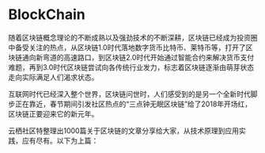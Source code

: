 # BlockChain
随着区块链概念理论的不断成熟以及强劲技术的不断深耕，区块链已经成为投资圈中备受关注的热点，从区块链1.0时代落地数字货币比特币、莱特币等，打开了区块链通向新弯道的高速路口，到区块链2.0时代开始通过智能合约来解决货币支付难题，再到3.0时代区块链尝试向各传统行业发力，标志着区块链逐渐由萌芽状态走向实际满足人们渴求状态。

互联网时代已经深入整个世界，区块链问世时，人们感受到的是另一个全新时代脚步正在靠近，春节期间引发社区热点的“三点钟无眠区块链”给了2018年开场红，区块链正要迎来它的新元年。

云栖社区特整理出1000篇关于区块链的文章分享给大家，从技术原理到应用实践，应有尽有。以下为上篇：
